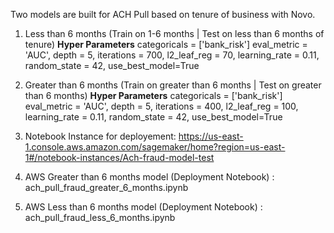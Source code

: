 Two models are built for ACH Pull based on tenure of business with Novo.

1. Less than 6 months (Train on 1-6 months | Test on less than 6 months of tenure)
     **Hyper Parameters**
       categoricals = ['bank_risk']
       eval_metric = 'AUC',
       depth = 5,
       iterations = 700,
       l2_leaf_reg = 70,
       learning_rate = 0.11,
       random_state = 42,
       use_best_model=True

2. Greater than 6 months (Train on greater than 6 months | Test on greater than 6 months)
    **Hyper Parameters**
       categoricals = ['bank_risk']
       eval_metric = 'AUC',
       depth = 5,
       iterations = 400,
       l2_leaf_reg = 100,
       learning_rate = 0.11,
       random_state = 42,
       use_best_model=True
                       
3. Notebook Instance for deployement: https://us-east-1.console.aws.amazon.com/sagemaker/home?region=us-east-1#/notebook-instances/Ach-fraud-model-test
4. AWS Greater than 6 months model (Deployment Notebook) : ach_pull_fraud_greater_6_months.ipynb
5. AWS Less than 6 months model (Deployment Notebook) : ach_pull_fraud_less_6_months.ipynb
   
   
